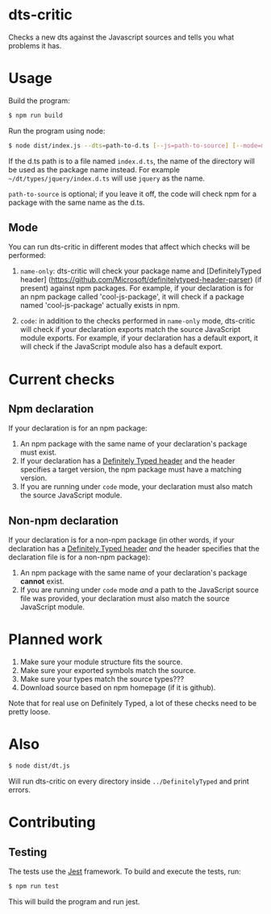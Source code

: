 # dts-critic

Checks a new dts against the Javascript sources and tells you what
problems it has.

# Usage

Build the program:
```sh
$ npm run build
```

Run the program using node:
```sh
$ node dist/index.js --dts=path-to-d.ts [--js=path-to-source] [--mode=mode] [--debug]
```

If the d.ts path is to a file named `index.d.ts`, the name of the directory
will be used as the package name instead. For example
`~/dt/types/jquery/index.d.ts` will use `jquery` as the name.

`path-to-source` is optional; if you leave it off, the code will
check npm for a package with the same name as the d.ts.

## Mode

You can run dts-critic in different modes that affect which checks will be performed:
1. `name-only`: dts-critic will check your package name and [DefinitelyTyped header]
(https://github.com/Microsoft/definitelytyped-header-parser) (if present) against npm packages.
For example, if your declaration is for an npm package called 'cool-js-package', it will check if a
package named 'cool-js-package' actually exists in npm.

2. `code`: in addition to the checks performed in `name-only` mode, dts-critic will check if your
declaration exports match the source JavaScript module exports.
For example, if your declaration has a default export, it will check if the JavaScript module also
has a default export.

# Current checks

## Npm declaration
If your declaration is for an npm package:

1. An npm package with the same name of your declaration's package must exist.
2. If your declaration has a [Definitely Typed header](https://github.com/Microsoft/definitelytyped-header-parser)
and the header specifies a target version, the npm package must have
a matching version.
3. If you are running under `code` mode, your declaration must also match the source JavaScript module.

## Non-npm declaration
<!-- 2. If no local path to source is provided, an npm package with the
same name as the d.ts must exist. -->
If your declaration is for a non-npm package (in other words, if your declaration has a
[Definitely Typed header](https://github.com/Microsoft/definitelytyped-header-parser) *and*
the header specifies that the declaration file is for a non-npm package):

1. An npm package with the same name of your declaration's package **cannot** exist.
3. If you are running under `code` mode *and* a path to the JavaScript source file was provided, your
declaration must also match the source JavaScript module.

# Planned work

1. Make sure your module structure fits the source.
2. Make sure your exported symbols match the source.
3. Make sure your types match the source types???
6. Download source based on npm homepage (if it is github).

Note that for real use on Definitely Typed, a lot of these checks need to be pretty loose.

# Also

```sh
$ node dist/dt.js
```

Will run dts-critic on every directory inside `../DefinitelyTyped` and
print errors.

# Contributing

## Testing

The tests use the [Jest](https://jestjs.io/) framework. To build and execute the tests, run:

```sh
$ npm run test
```

This will build the program and run jest.
